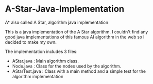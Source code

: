 # A-Star-Java-Implementation
A* also called A Star, algorithm java implementation

This is a java implementation of the A Star algorithm. I couldn't find any good java implementations of this famous AI algorithm in the web so I decided to make my own. 

The implementation includes 3 files:
  - AStar.java : Main algorithm class.
  - Node.java : Class for the nodes used by the algorithm.
  - AStarTest.java : Class with a main method and a simple test for the algorithm implementation
